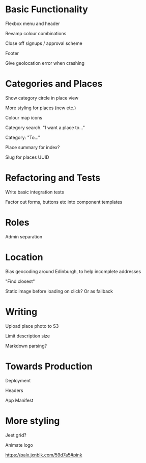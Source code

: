 # Basic Functionality
Flexbox menu and header

Revamp colour combinations

Close off signups / approval scheme

Footer

Give geolocation error when crashing

# Categories and Places
Show category circle in place view

More styling for places (new etc.)

Colour map icons

Category search. "I want a place to..."

Category: "To..."

Place summary for index?

Slug for places
UUID

# Refactoring and Tests
Write basic integration tests

Factor out forms, buttons etc into component templates

# Roles
Admin separation

# Location
Bias geocoding around Edinburgh, to help incomplete addresses

"Find closest"

Static image before loading on click? Or as fallback

# Writing
Upload place photo to S3

Limit description size

Markdown parsing?

# Towards Production
Deployment

Headers

App Manifest

# More styling
Jeet grid?

Animate logo

https://palx.jxnblk.com/59d7a5#pink
